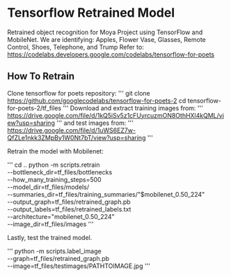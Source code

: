 # Tensorflow Retrained Model

Retrained object recognition for Moya Project using TensorFlow and MobileNet. We are identifying: Apples, Flower Vase, Glasses, Remote Control, Shoes, Telephone, and Trump
Refer to: https://codelabs.developers.google.com/codelabs/tensorflow-for-poets 

## How To Retrain

Clone tensorflow for poets repository:
'''
git clone https://github.com/googlecodelabs/tensorflow-for-poets-2
cd tensorflow-for-poets-2/tf_files
'''
Download and extract training images from:
'''
https://drive.google.com/file/d/1kQ5iSv5z1cFUyrcuzmON8OthHXl4kQML/view?usp=sharing
'''
and test images from:
'''
https://drive.google.com/file/d/1uWS6EZ7w-QfZLe1nkk3ZMpBy1W0Nt7bT/view?usp=sharing
'''

Retrain the model with Mobilenet:

'''
cd ..
python -m scripts.retrain \
  --bottleneck_dir=tf_files/bottlenecks \
  --how_many_training_steps=500 \
  --model_dir=tf_files/models/ \
  --summaries_dir=tf_files/training_summaries/"$mobilenet_0.50_224" \
  --output_graph=tf_files/retrained_graph.pb \
  --output_labels=tf_files/retrained_labels.txt \
  --architecture="mobilenet_0.50_224" \
  --image_dir=tf_files/images
'''

Lastly, test the trained model.

'''
python -m scripts.label_image \
  --graph=tf_files/retrained_graph.pb \
  --image=tf_files/testimages/PATHTOIMAGE.jpg
'''




